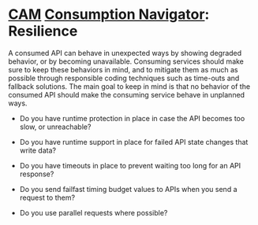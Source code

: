 # [CAM](../../) [Consumption Navigator](../): Resilience

A consumed API can behave in unexpected ways by showing degraded behavior, or by becoming unavailable. Consuming services should make sure to keep these behaviors in mind, and to mitigate them as much as possible through responsible coding techniques such as time-outs and fallback solutions. The main goal to keep in mind is that no behavior of the consumed API should make the consuming service behave in unplanned ways.

* Do you have runtime protection in place in case the API becomes too slow, or unreachable?
  
* Do you have runtime support in place for failed API state changes that write data?
  
* Do you have timeouts in place to prevent waiting too long for an API response?
  
* Do you send failfast timing budget values to APIs when you send a request to them?
  
* Do you use parallel requests where possible?

 
